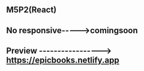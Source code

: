 ## M5P2(React)
## No responsive----->comingsoon
## Preview -----------------> https://epicbooks.netlify.app
